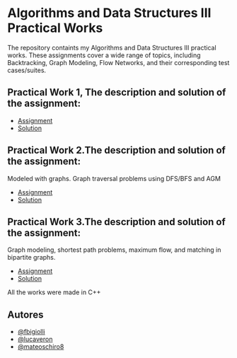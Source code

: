 # Algorithms and Data Structures III Practical Works
The repository containts my Algorithms and Data Structures III practical works. These assignments cover a wide range of topics, including Backtracking, Graph Modeling, Flow Networks, and their corresponding test cases/suites.

## Practical Work 1, The description and solution of the assignment:
- [Assignment](tp1/enunciado.pdf)    
- [Solution](/tp1/)

## Practical Work 2.The description and solution of the assignment:
Modeled with graphs. Graph traversal problems using DFS/BFS and AGM
- [Assignment](tp2/enunciado.pdf)    
- [Solution](/tp2/)

## Practical Work 3.The description and solution of the assignment:
Graph modeling, shortest path problems, maximum flow, and matching in bipartite graphs.

- [Assignment](tp3/enunciado.pdf)    
- [Solution](/tp3/)

All the works were made in C++

## Autores
- [@fbigiolli](https://github.com/fbigiolli)
- [@lucaveron](https://github.com/lucaveron)
- [@mateoschiro8](https://github.com/mateoschiro8)
